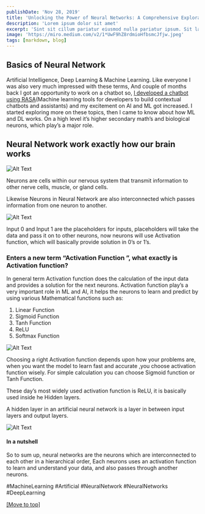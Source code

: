 ```yaml
---
publishDate: 'Nov 28, 2019'
title: 'Unlocking the Power of Neural Networks: A Comprehensive Exploration into the Basics of Artificial Neural Networks'
description: 'Lorem ipsum dolor sit amet'
excerpt: 'Sint sit cillum pariatur eiusmod nulla pariatur ipsum. Sit laborum anim qui mollit tempor pariatur nisi minim dolor. Aliquip et adipisicing sit sit fugiat'
image: 'https://miro.medium.com/v2/1*UwF9hZ8rdmioHfbsmcJfjw.jpeg'
tags: [markdown, blog]
---
```


## <a name="Headings"></a>Basics of Neural Network

Artificial Intelligence, Deep Learning & Machine Learning. Like everyone I was also very much impressed with these terms, And couple of months back I got an opportunity to work on a chatbot so, <a href="https://www.youtube.com/watch?v=wL-6_e0pYbU">I developed a chatbot using RASA</a>(Machine learning tools for developers to build contextual chatbots and assistants) and my excitement on AI and ML got increased. I started exploring more on these topics, then I came to know about how ML and DL works. On a high level it’s higher secondary math’s and biological neurons, which play’s a major role.

## Neural Network work exactly how our brain works

![Alt Text](https://img.mit.edu/files/images/202211/MIT-Neural-Networks-SL.gif)

Neurons are cells within our nervous system that transmit information to other nerve cells, muscle, or gland cells.

Likewise Neurons in Neural Network are also interconnected which passes information from one neuron to another.

![Alt Text](https://miro.medium.com/v2/resize:fit:1400/format:webp/1*uxYy44UZ6fGIWaHrGQqF9g.png)

Input 0 and Input 1 are the placeholders for inputs, placeholders will take the data and pass it on to other neurons, now neurons will use Activation function, which will basically provide solution in 0’s or 1’s.

### Enters a new term “Activation Function ”, what exactly is Activation function?

In general term Activation function does the calculation of the input data and provides a solution for the next neurons. Activation function play’s a very important role in ML and AI, it helps the neurons to learn and predict by using various Mathematical functions such as:

1. Linear Function
2. Sigmoid Function
3. Tanh Function
4. ReLU
5. Softmax Function

![Alt Text](https://miro.medium.com/v2/resize:fit:1400/format:webp/1*ZafDv3VUm60Eh10OeJu1vw.png)

Choosing a right Activation function depends upon how your problems are, when you want the model to learn fast and accurate ,you choose activation function wisely. For simple calculation you can choose Sigmoid function or Tanh Function.

These day’s most widely used activation function is ReLU, it is basically used inside he Hidden layers.

A hidden layer in an artificial neural network is a layer in between input layers and output layers.

![Alt Text](https://miro.medium.com/v2/resize:fit:1400/format:webp/1*nX6L9rclTnx0Hph5i01wzg.jpeg)

#### In a nutshell

So to sum up, neural networks are the neurons which are interconnected to each other in a hierarchical order, Each neurons uses an activation function to learn and understand your data, and also passes through another neurons.

#MachineLearning #Artificial #NeuralNetwork #NeuralNetworks #DeepLearning

[[Move to top]](#top)
